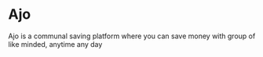 # Ajo
Ajo is a communal saving platform where you can save money with group of like minded, anytime any day
